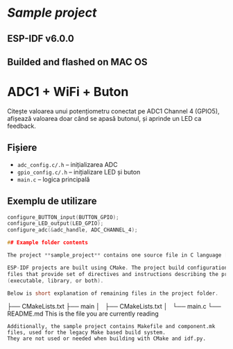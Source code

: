# _Sample project_

## ESP-IDF v6.0.0 
## Builded and flashed on MAC OS

# ADC1 + WiFi + Buton

Citește valoarea unui potențiometru conectat pe ADC1 Channel 4 (GPIO5), afișează valoarea doar când se apasă butonul, și aprinde un LED ca feedback.

## Fișiere
- `adc_config.c/.h` – inițializarea ADC
- `gpio_config.c/.h` – inițializare LED și buton
- `main.c` – logica principală

## Exemplu de utilizare
```c
configure_BUTTON_input(BUTTON_GPIO);
configure_LED_output(LED_GPIO);
configure_adc(&adc_handle, ADC_CHANNEL_4);

## Example folder contents

The project **sample_project** contains one source file in C language [main.c](main/main.c). The file is located in folder [main](main).

ESP-IDF projects are built using CMake. The project build configuration is contained in `CMakeLists.txt`
files that provide set of directives and instructions describing the project's source files and targets
(executable, library, or both). 

Below is short explanation of remaining files in the project folder.

```
├── CMakeLists.txt
├── main
│   ├── CMakeLists.txt
│   └── main.c
└── README.md                  This is the file you are currently reading
```
Additionally, the sample project contains Makefile and component.mk files, used for the legacy Make based build system. 
They are not used or needed when building with CMake and idf.py.

